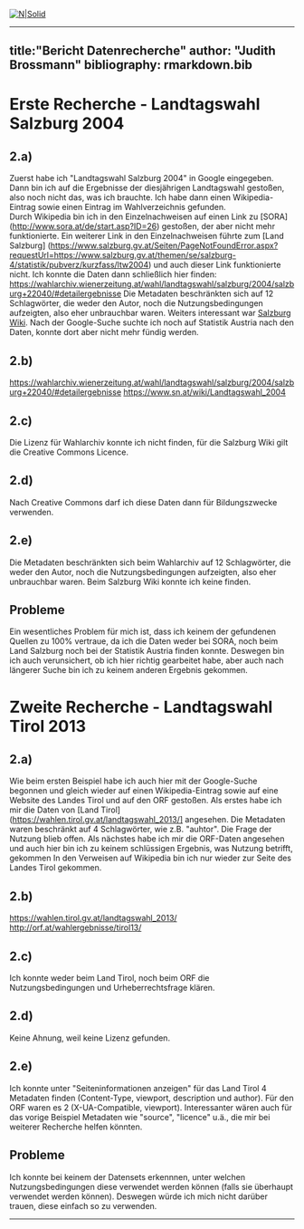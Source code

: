 

[![N|Solid](https://cldup.com/dTxpPi9lDf.thumb.png)](https://nodesource.com/products/nsolid)

---
title:"Bericht Datenrecherche"
author: "Judith Brossmann"
bibliography: rmarkdown.bib
---

# Erste Recherche - Landtagswahl Salzburg 2004  

## 2.a) 
Zuerst habe ich "Landtagswahl Salzburg 2004" in Google eingegeben. 
Dann bin ich auf die Ergebnisse der diesjährigen Landtagswahl gestoßen, also noch nicht das, was ich brauchte.
Ich habe dann einen Wikipedia-Eintrag sowie einen Eintrag im Wahlverzeichnis gefunden.  
Durch Wikipedia bin ich in den Einzelnachweisen auf einen Link zu [SORA] (http://www.sora.at/de/start.asp?ID=26)  gestoßen, der aber nicht mehr funktionierte. 
Ein weiterer Link in den Einzelnachweisen führte zum [Land Salzburg] (https://www.salzburg.gv.at/Seiten/PageNotFoundError.aspx?requestUrl=https://www.salzburg.gv.at/themen/se/salzburg-4/statistik/pubverz/kurzfass/ltw2004)  und auch dieser Link funktionierte nicht. 
Ich konnte die Daten dann schließlich hier finden: https://wahlarchiv.wienerzeitung.at/wahl/landtagswahl/salzburg/2004/salzburg+22040/#detailergebnisse
Die Metadaten beschränkten sich auf 12 Schlagwörter, die weder den Autor, noch die Nutzungsbedingungen aufzeigten, also eher unbrauchbar waren. 
Weiters interessant war [Salzburg Wiki]( https://www.sn.at/wiki/Landtagswahl_2004 ). 
Nach der Google-Suche suchte ich noch auf Statistik Austria nach den Daten, konnte dort aber nicht mehr fündig werden.  
## 2.b) 
https://wahlarchiv.wienerzeitung.at/wahl/landtagswahl/salzburg/2004/salzburg+22040/#detailergebnisse
https://www.sn.at/wiki/Landtagswahl_2004
## 2.c) 
Die Lizenz für Wahlarchiv konnte ich nicht finden, für die Salzburg Wiki gilt die Creative Commons Licence.
## 2.d)
Nach Creative Commons darf ich diese Daten dann für Bildungszwecke verwenden. 
## 2.e)
Die Metadaten beschränkten sich beim Wahlarchiv auf 12 Schlagwörter, die weder den Autor, noch die Nutzungsbedingungen aufzeigten, also eher unbrauchbar waren. 
Beim Salzburg Wiki konnte ich keine finden.  
## Probleme
Ein wesentliches Problem für mich ist, dass ich keinem der gefundenen Quellen zu 100% vertraue, da ich die Daten weder bei SORA, noch beim Land Salzburg noch bei der Statistik Austria finden konnte. 
Deswegen bin ich auch verunsichert, ob ich hier richtig gearbeitet habe, aber auch nach längerer Suche bin ich zu keinem anderen Ergebnis gekommen. 


# Zweite Recherche - Landtagswahl Tirol 2013 
## 2.a) 
Wie beim ersten Beispiel habe ich auch hier mit der Google-Suche begonnen und gleich wieder auf einen Wikipedia-Eintrag sowie auf eine Website des Landes Tirol und auf den ORF gestoßen. 
Als erstes habe ich mir die Daten von [Land Tirol] (https://wahlen.tirol.gv.at/landtagswahl_2013/] angesehen. 
Die Metadaten waren beschränkt auf 4 Schlagwörter, wie z.B. "auhtor". Die Frage der Nutzung blieb offen. 
Als nächstes habe ich mir die ORF-Daten angesehen und auch hier bin ich zu keinem schlüssigen Ergebnis, was Nutzung betrifft, gekommen
In den Verweisen auf Wikipedia bin ich nur wieder zur Seite des Landes Tirol gekommen. 
## 2.b) 
https://wahlen.tirol.gv.at/landtagswahl_2013/
http://orf.at/wahlergebnisse/tirol13/
## 2.c)
Ich konnte weder beim Land Tirol, noch beim ORF die Nutzungsbedingungen und Urheberrechtsfrage klären. 
## 2.d) 
Keine Ahnung, weil keine Lizenz gefunden. 
## 2.e)
Ich konnte unter "Seiteninformationen anzeigen" für das Land Tirol 4 Metadaten finden (Content-Type, viewport, description und author). 
Für den ORF waren es 2 (X-UA-Compatible, viewport). Interessanter wären auch für das vorige Beispiel Metadaten wie "source", "licence" u.ä., die mir bei weiterer Recherche helfen könnten. 
## Probleme
Ich konnte bei keinem der Datensets erkennnen, unter welchen Nutzungsbedingungen diese verwendet werden können (falls sie überhaupt verwendet werden können). 
Deswegen würde ich mich nicht darüber trauen, diese einfach so zu verwenden. 

--- 

